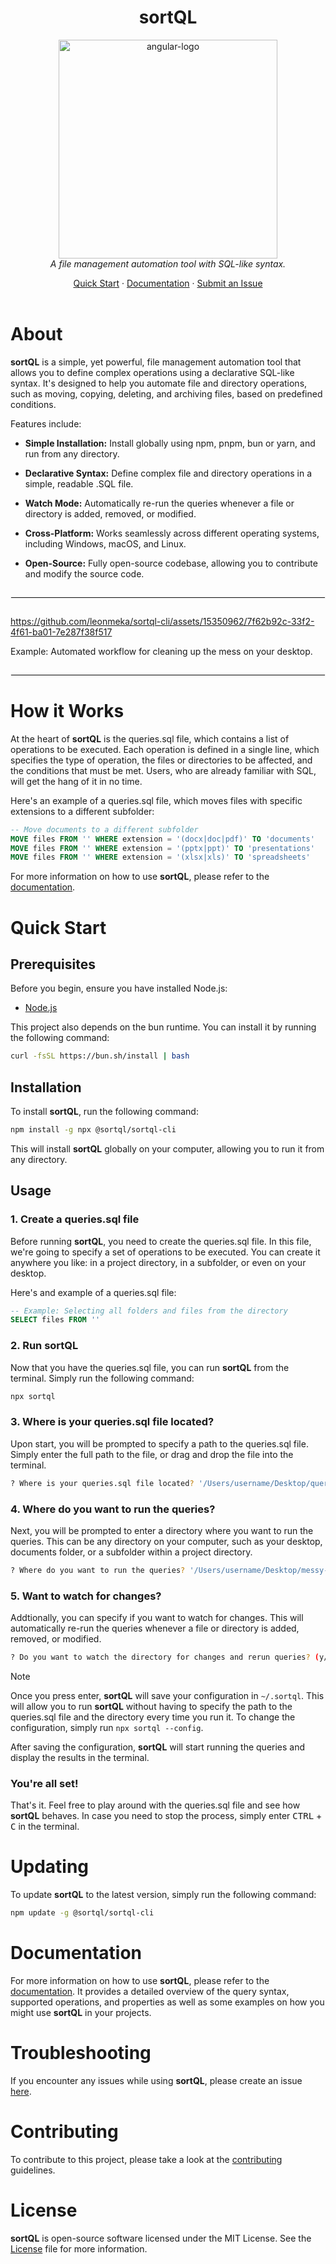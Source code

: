 <h1 align="center">sortQL</h1>

<p align="center">
  <img src="https://github.com/leonmeka/sortql-cli/assets/15350962/c37fab56-5006-4e4d-84b5-00b2698525b0" alt="angular-logo" width="350px"/>
  <br>
  <em>A file management automation tool with SQL-like syntax.</em>
  <br>
</p>

<p align="center">
  <a href="#quick-start">Quick Start</a>
  ·
  <a href="./docs/documentation.md">Documentation</a>
  ·
  <a href="https://github.com/leonmeka/sortql-cli/issues"> 
  Submit an Issue</a>
  <br>
  <br>
</p>

# About

<b>sortQL</b> is a simple, yet powerful, file management automation tool that allows you to define complex operations using a declarative SQL-like syntax. It's designed to help you automate file and directory operations, such as moving, copying, deleting, and archiving files, based on predefined conditions.

Features include:

- <b>Simple Installation:</b> Install globally using npm, pnpm, bun or yarn, and run from any directory.

- <b>Declarative Syntax:</b> Define complex file and directory operations in a simple, readable .SQL file.

- <b>Watch Mode:</b> Automatically re-run the queries whenever a file or directory is added, removed, or modified.

- <b>Cross-Platform:</b> Works seamlessly across different operating systems, including Windows, macOS, and Linux.

- <b>Open-Source:</b> Fully open-source codebase, allowing you to contribute and modify the source code.

<hr style="border: 1px solid #f0f0f0; margin-top: 2em; margin-bottom: 2em;">

https://github.com/leonmeka/sortql-cli/assets/15350962/7f62b92c-33f2-4f61-ba01-7e287f38f517

Example: Automated workflow for cleaning up the mess on your desktop.

<hr style="border: 1px solid #f0f0f0; margin-top: 2em; margin-bottom: 2em;">

# How it Works

At the heart of <b>sortQL</b> is the queries.sql file, which contains a list of operations to be executed. Each operation is defined in a single line, which specifies the type of operation, the files or directories to be affected, and the conditions that must be met. Users, who are already familiar with SQL, will get the hang of it in no time.

Here's an example of a queries.sql file, which moves files with specific extensions to a different subfolder:

```sql
-- Move documents to a different subfolder
MOVE files FROM '' WHERE extension = '(docx|doc|pdf)' TO 'documents'
MOVE files FROM '' WHERE extension = '(pptx|ppt)' TO 'presentations'
MOVE files FROM '' WHERE extension = '(xlsx|xls)' TO 'spreadsheets'
```

For more information on how to use <b>sortQL</b>, please refer to the [documentation](./docs/documentation.md).

# Quick Start

## Prerequisites

Before you begin, ensure you have installed Node.js:

- [Node.js](https://nodejs.org/en/download/)

This project also depends on the bun runtime. You can install it by running the following command:

```bash
curl -fsSL https://bun.sh/install | bash
```

## Installation

To install <b>sortQL</b>, run the following command:

```bash
npm install -g npx @sortql/sortql-cli
```

This will install <b>sortQL</b> globally on your computer, allowing you to run it from any directory.

## Usage

### 1. Create a queries.sql file

Before running <b>sortQL</b>, you need to create the queries.sql file. In this file, we're going to specify a set of operations to be executed. You can create it anywhere you like: in a project directory, in a subfolder, or even on your desktop.

Here's and example of a queries.sql file:

```sql
-- Example: Selecting all folders and files from the directory
SELECT files FROM ''
```

### 2. Run sortQL

Now that you have the queries.sql file, you can run <b>sortQL</b> from the terminal. Simply run the following command:

```bash
npx sortql
```

### 3. Where is your queries.sql file located?

Upon start, you will be prompted to specify a path to the queries.sql file. Simply enter the full path to the file, or drag and drop the file into the terminal.

```bash
? Where is your queries.sql file located? '/Users/username/Desktop/queries.sql'
```

### 4. Where do you want to run the queries?

Next, you will be prompted to enter a directory where you want to run the queries. This can be any directory on your computer, such as your desktop, documents folder, or a subfolder within a project directory.

```bash
? Where do you want to run the queries? '/Users/username/Desktop/messy-folder'
```

### 5. Want to watch for changes?

Addtionally, you can specify if you want to watch for changes. This will automatically re-run the queries whenever a file or directory is added, removed, or modified.

```bash
? Do you want to watch the directory for changes and rerun queries? (y/N) y
```

> [!NOTE]
> Once you press enter, <b>sortQL</b> will save your configuration in `~/.sortql`. This will allow you to run <b>sortQL</b> without having to specify the path to the queries.sql file and the directory every time you run it. To change the configuration, simply run `npx sortql --config`.

After saving the configuration, <b>sortQL</b> will start running the queries and display the results in the terminal.

### You're all set!

That's it. Feel free to play around with the queries.sql file and see how <b>sortQL</b> behaves. In case you need to stop the process, simply enter <kbd>CTRL</kbd> + <kbd>C</kbd> in the terminal.

# Updating

To update <b>sortQL</b> to the latest version, simply run the following command:

```bash
npm update -g @sortql/sortql-cli
```

# Documentation

For more information on how to use <b>sortQL</b>, please refer to the [documentation](./docs/documentation.md). It provides a detailed overview of the query syntax, supported operations, and properties as well as some examples on how you might use <b>sortQL</b> in your projects.

# Troubleshooting

If you encounter any issues while using <b>sortQL</b>, please create an issue [here](https://github.com/leonmeka/sortql/issues/new).

# Contributing

To contribute to this project, please take a look at the [contributing](contributing.md) guidelines.

# License

<b>sortQL</b> is open-source software licensed under the MIT License. See the [License](LICENSE) file for more information.
